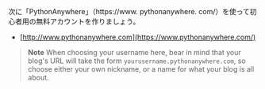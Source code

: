次に「PythonAnywhere」（https://www. pythonanywhere. com/）を使って初心者用の無料アカウントを作りましょう。

* [http://www.pythonanywhere.com](https://www.pythonanywhere.com/)

> **Note** When choosing your username here, bear in mind that your blog's URL will take the form `yourusername.pythonanywhere.com`, so choose either your own nickname, or a name for what your blog is all about.